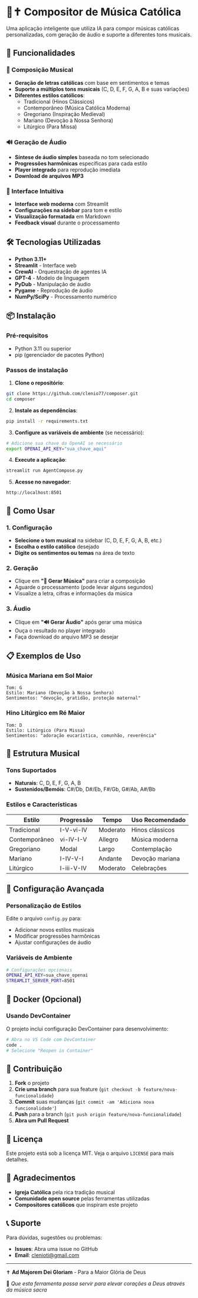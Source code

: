 # 🎵✝️ Compositor de Música Católica

Uma aplicação inteligente que utiliza IA para compor músicas católicas personalizadas, com geração de áudio e suporte a diferentes tons musicais.

## 🌟 Funcionalidades

### 🎼 Composição Musical
- **Geração de letras católicas** com base em sentimentos e temas
- **Suporte a múltiplos tons musicais** (C, D, E, F, G, A, B e suas variações)
- **Diferentes estilos católicos**:
  - Tradicional (Hinos Clássicos)
  - Contemporâneo (Música Católica Moderna)
  - Gregoriano (Inspiração Medieval)
  - Mariano (Devoção à Nossa Senhora)
  - Litúrgico (Para Missa)

### 🔊 Geração de Áudio
- **Síntese de áudio simples** baseada no tom selecionado
- **Progressões harmônicas** específicas para cada estilo
- **Player integrado** para reprodução imediata
- **Download de arquivos MP3**

### 🎨 Interface Intuitiva
- **Interface web moderna** com Streamlit
- **Configurações na sidebar** para tom e estilo
- **Visualização formatada** em Markdown
- **Feedback visual** durante o processamento

## 🛠️ Tecnologias Utilizadas

- **Python 3.11+**
- **Streamlit** - Interface web
- **CrewAI** - Orquestração de agentes IA
- **GPT-4** - Modelo de linguagem
- **PyDub** - Manipulação de áudio
- **Pygame** - Reprodução de áudio
- **NumPy/SciPy** - Processamento numérico

## 📦 Instalação

### Pré-requisitos
- Python 3.11 ou superior
- pip (gerenciador de pacotes Python)

### Passos de instalação

1. **Clone o repositório**:
```bash
git clone https://github.com/clenio77/composer.git
cd composer
```

2. **Instale as dependências**:
```bash
pip install -r requirements.txt
```

3. **Configure as variáveis de ambiente** (se necessário):
```bash
# Adicione sua chave da OpenAI se necessário
export OPENAI_API_KEY="sua_chave_aqui"
```

4. **Execute a aplicação**:
```bash
streamlit run AgentCompose.py
```

5. **Acesse no navegador**:
```
http://localhost:8501
```

## 🚀 Como Usar

### 1. Configuração
- **Selecione o tom musical** na sidebar (C, D, E, F, G, A, B, etc.)
- **Escolha o estilo católico** desejado
- **Digite os sentimentos ou temas** na área de texto

### 2. Geração
- Clique em **"🎵 Gerar Música"** para criar a composição
- Aguarde o processamento (pode levar alguns segundos)
- Visualize a letra, cifras e informações da música

### 3. Áudio
- Clique em **"🔊 Gerar Áudio"** após gerar uma música
- Ouça o resultado no player integrado
- Faça download do arquivo MP3 se desejar

## 📋 Exemplos de Uso

### Música Mariana em Sol Maior
```
Tom: G
Estilo: Mariano (Devoção à Nossa Senhora)
Sentimentos: "devoção, gratidão, proteção maternal"
```

### Hino Litúrgico em Ré Maior
```
Tom: D
Estilo: Litúrgico (Para Missa)
Sentimentos: "adoração eucarística, comunhão, reverência"
```

## 🎵 Estrutura Musical

### Tons Suportados
- **Naturais**: C, D, E, F, G, A, B
- **Sustenidos/Bemóis**: C#/Db, D#/Eb, F#/Gb, G#/Ab, A#/Bb

### Estilos e Características

| Estilo | Progressão | Tempo | Uso Recomendado |
|--------|------------|-------|-----------------|
| Tradicional | I-V-vi-IV | Moderato | Hinos clássicos |
| Contemporâneo | vi-IV-I-V | Allegro | Música moderna |
| Gregoriano | Modal | Largo | Contemplação |
| Mariano | I-IV-V-I | Andante | Devoção mariana |
| Litúrgico | I-iii-V-IV | Moderato | Celebrações |

## 🔧 Configuração Avançada

### Personalização de Estilos
Edite o arquivo `config.py` para:
- Adicionar novos estilos musicais
- Modificar progressões harmônicas
- Ajustar configurações de áudio

### Variáveis de Ambiente
```bash
# Configurações opcionais
OPENAI_API_KEY=sua_chave_openai
STREAMLIT_SERVER_PORT=8501
```

## 🐳 Docker (Opcional)

### Usando DevContainer
O projeto inclui configuração DevContainer para desenvolvimento:

```bash
# Abra no VS Code com DevContainer
code .
# Selecione "Reopen in Container"
```

## 🤝 Contribuição

1. **Fork** o projeto
2. **Crie uma branch** para sua feature (`git checkout -b feature/nova-funcionalidade`)
3. **Commit** suas mudanças (`git commit -am 'Adiciona nova funcionalidade'`)
4. **Push** para a branch (`git push origin feature/nova-funcionalidade`)
5. **Abra um Pull Request**

## 📝 Licença

Este projeto está sob a licença MIT. Veja o arquivo `LICENSE` para mais detalhes.

## 🙏 Agradecimentos

- **Igreja Católica** pela rica tradição musical
- **Comunidade open source** pelas ferramentas utilizadas
- **Compositores católicos** que inspiram este projeto

## 📞 Suporte

Para dúvidas, sugestões ou problemas:
- **Issues**: Abra uma issue no GitHub
- **Email**: clenioti@gmail.com

---

✝️ **Ad Majorem Dei Gloriam** - Para a Maior Glória de Deus

🎵 *Que esta ferramenta possa servir para elevar corações a Deus através da música sacra*